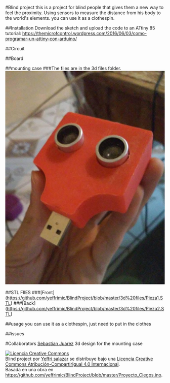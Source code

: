﻿#Blind project
this is a project for blind people that gives them a new way to feel the proximity. Using sensors to measure the distance from his body to the world's elements. you can use it as a clothespin.

##Installation
Download the sketch and upload the code to an ATtiny 85
tutorial: https://themicrofcontrol.wordpress.com/2016/06/03/como-programar-un-attiny-con-arduino/


##Circuit


##Board


##mounting case
###The files are in the 3d files folder.
![Alt text](/images/case/CajaV2.0.jpg?raw=true "Optional Title")

##STL FIlES
###[Front] (https://github.com/yeffrimic/BlindProject/blob/master/3d%20files/Pieza1.STL)
###[Back] (https://github.com/yeffrimic/BlindProject/blob/master/3d%20files/Pieza2.STL)

##usage
you can use it as a clothespin, just need to put in the clothes
 
##issues


#Collaborators
[Sebastian Juarez](https://jucamake.wordpress.com) 3d design for the mounting case


<a rel="license" href="http://creativecommons.org/licenses/by-sa/4.0/"><img alt="Licencia Creative Commons" style="border-width:0" src="https://i.creativecommons.org/l/by-sa/4.0/88x31.png" /></a><br /><span xmlns:dct="http://purl.org/dc/terms/" property="dct:title">Blind project</span> por <a xmlns:cc="http://creativecommons.org/ns#" href="https://github.com/yeffrimic/BlindProject" property="cc:attributionName" rel="cc:attributionURL">Yeffri salazar</a> se distribuye bajo una <a rel="license" href="http://creativecommons.org/licenses/by-sa/4.0/">Licencia Creative Commons Atribución-CompartirIgual 4.0 Internacional</a>.<br />Basada en una obra en <a xmlns:dct="http://purl.org/dc/terms/" href="https://github.com/yeffrimic/BlindProject/blob/master/Proyecto_Ciegos.ino" rel="dct:source">https://github.com/yeffrimic/BlindProject/blob/master/Proyecto_Ciegos.ino</a>.
